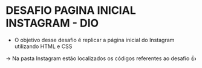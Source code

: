 # DESAFIO PAGINA INICIAL INSTAGRAM - DIO

- O objetivo desse desafio é replicar a página inicial do Instagram utilizando HTML e CSS
 
 -> Na pasta Instagram estão localizados os códigos referentes ao desafio 👍
